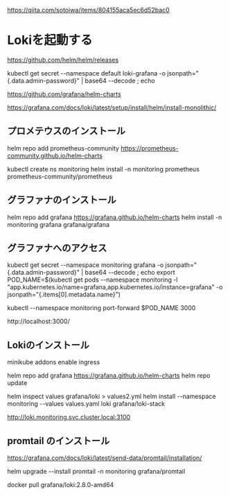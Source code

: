 https://qiita.com/sotoiwa/items/804155aca5ec6d52bac0

# Lokiを起動する

https://github.com/helm/helm/releases



kubectl get secret --namespace default loki-grafana -o jsonpath="{.data.admin-password}" | base64 --decode ; echo



https://github.com/grafana/helm-charts


https://grafana.com/docs/loki/latest/setup/install/helm/install-monolithic/





## プロメテウスのインストール

helm repo add prometheus-community https://prometheus-community.github.io/helm-charts

kubectl create ns monitoring
helm install -n monitoring prometheus prometheus-community/prometheus


## グラファナのインストール

helm repo add grafana https://grafana.github.io/helm-charts
helm install -n monitoring grafana grafana/grafana


## グラファナへのアクセス

kubectl get secret --namespace monitoring grafana -o jsonpath="{.data.admin-password}" | base64 --decode ; echo
export POD_NAME=$(kubectl get pods --namespace monitoring -l "app.kubernetes.io/name=grafana,app.kubernetes.io/instance=grafana" -o jsonpath="{.items[0].metadata.name}")

kubectl --namespace monitoring port-forward $POD_NAME 3000


http://localhost:3000/


## Lokiのインストール

minikube addons enable ingress


helm repo add grafana https://grafana.github.io/helm-charts
helm repo update


helm inspect values grafana/loki > values2.yml
helm install --namespace monitoring --values values.yaml loki grafana/loki-stack

http://loki.monitoring.svc.cluster.local:3100



## promtail のインストール
https://grafana.com/docs/loki/latest/send-data/promtail/installation/



helm upgrade --install promtail -n monitoring grafana/promtail 

docker pull grafana/loki:2.8.0-amd64